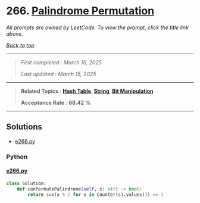 # 266. [Palindrome Permutation](<https://leetcode.com/problems/palindrome-permutation>)

*All prompts are owned by LeetCode. To view the prompt, click the title link above.*

*[Back to top](<../README.md>)*

------

> *First completed : March 15, 2025*
>
> *Last updated : March 15, 2025*

------

> **Related Topics** : **[Hash Table](<by_topic/Hash Table.md>), [String](<by_topic/String.md>), [Bit Manipulation](<by_topic/Bit Manipulation.md>)**
>
> **Acceptance Rate** : **68.42 %**

------

## Solutions

- [e266.py](<../my-submissions/e266.py>)
### Python
#### [e266.py](<../my-submissions/e266.py>)
```Python
class Solution:
    def canPermutePalindrome(self, s: str) -> bool:
        return sum(x % 2 for x in Counter(s).values()) <= 1
```

